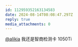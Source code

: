 ```yaml
---
id: 112959352163134583
date: 2024-08-14T08:08:47.297Z
reply: true
media_attachments: 0
---
```


[@alikia](https://social.a2x.pub/@alikia) 我还是智商检测卡 1050Ti

